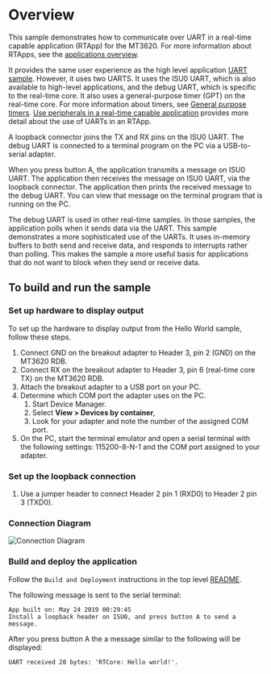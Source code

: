 # Overview

This sample demonstrates how to communicate over UART in a real-time capable application (RTApp)
for the MT3620. For more information about RTApps, see the
[applications overview](https://docs.microsoft.com/azure-sphere/app-development/applications-overview).

It provides the same user experience as the high level application
[UART sample](https://github.com/Azure/azure-sphere-samples/tree/master/Samples/UART/UART_RTApp_MT3620_BareMetal).
However, it uses two UARTS. It uses the ISU0 UART, which is also available to high-level
applications, and the debug UART, which is specific to the real-time core. It also uses a
general-purpose timer (GPT) on the real-time core. For more information about timers, see 
[General purpose timers](https://docs.microsoft.com/azure-sphere/app-development/use-peripherals-rt.md##general-purpose-timers).
[Use peripherals in a real-time capable application](https://docs.microsoft.com/azure-sphere/app-development/use-peripherals-rt)
provides more detail about the use of UARTs in an RTApp.

A loopback connector joins the TX and RX pins on the ISU0 UART. The debug UART is connected to a
terminal program on the PC via a USB-to-serial adapter.

When you press button A, the application transmits a message on ISU0 UART. The application then
receives the message on ISU0 UART, via the loopback connector. The application then prints the
received message to the debug UART. You can view that message on the terminal program that is
running on the PC.

The debug UART is used in other real-time samples. In those samples, the application polls when
it sends data via the UART. This sample demonstrates a more sophisticated use of the UARTs. It uses
in-memory buffers to both send and receive data, and responds to interrupts rather than polling.
This makes the sample a more useful basis for applications that do not want to block when they send
or receive data.

## To build and run the sample

### Set up hardware to display output

To set up the hardware to display output from the Hello World sample, follow these steps.

1. Connect GND on the breakout adapter to Header 3, pin 2 (GND) on the MT3620 RDB.
2. Connect RX on the breakout adapter to Header 3, pin 6 (real-time core TX) on the MT3620 RDB.
3. Attach the breakout adapter to a USB port on your PC.
4. Determine which COM port the adapter uses on the PC.
    1. Start Device Manager.
    2. Select **View > Devices by container**,
    3. Look for your adapter and note the number of the assigned COM port.
5. On the PC, start the terminal emulator and open a serial terminal with the following settings:
   115200-8-N-1 and the COM port assigned to your adapter.

### Set up the loopback connection

1. Use a jumper header to connect Header 2 pin 1 (RXD0) to Header 2 pin 3 (TXD0).

### Connection Diagram

![Connection Diagram](Connection%20Diagram.png)

### Build and deploy the application

Follow the `Build and Deployment` instructions in the top level [README](../README.md).

The following message is sent to the serial terminal:

```UART_RTApp_MT3620_BareMetal
App built on: May 24 2019 00:29:45
Install a loopback header on ISU0, and press button A to send a message.
```

After you press button A the a message similar to the following will be displayed:

```
UART received 20 bytes: 'RTCore: Hello world!'.
```
